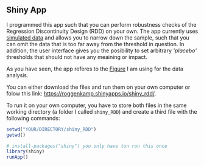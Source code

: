 ## Shiny App  

I programmed this app such that you can perform robustness checks of the Regression Discontinuity Design (RDD) on your own.
The app currently uses [simulated data](https://github.com/Howquez/The-hidden-Benefits-of-Monitoring/tree/master/Simulated_Data) and allows you to narrow down the sample, such that you can omit the data that is too far away from the threshold in question. In addition, the user interface gives you the posibility to set arbitrary *'placebo'* thresholds that should not have any meaining or impact.

As you have seen, the app referes to the [Figure](https://github.com/Howquez/The-hidden-Benefits-of-Monitoring/blob/master/Figures/06_RDD.pdf) I am using for the data analysis.

You can either download the files and run them on your own computer or folow this link: https://roggenkamp.shinyapps.io/shiny_rdd/.

To run it on your own computer, you have to store both files in the same working directory (a folder I called `shiny_RDD`) and create a third file with the following commands:

```R
setwd("YOUR/DIRECTORY/shiny_RDD")
getwd()

# install-packages("shiny") you only have tun run this once
library(shiny)
runApp()
```
